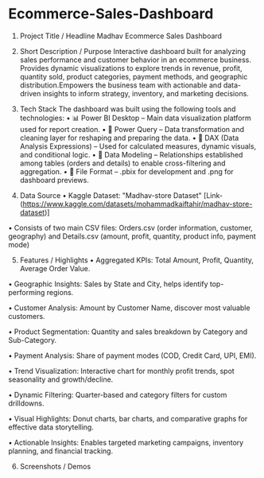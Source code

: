 # Ecommerce-Sales-Dashboard
1. Project Title / Headline
   Madhav Ecommerce Sales Dashboard

2. Short Description / Purpose
Interactive dashboard built for analyzing sales performance and customer behavior in an ecommerce business.
Provides dynamic visualizations to explore trends in revenue, profit, quantity sold, product categories, payment methods, and geographic distribution.Empowers the business team with actionable and data-driven insights to inform strategy, inventory, and marketing decisions.

4. Tech Stack
The dashboard was built using the following tools and technologies:
• 📊 Power BI Desktop – Main data visualization platform used for report creation.
• 📂 Power Query – Data transformation and cleaning layer for reshaping and preparing the data.
• 🧠 DAX (Data Analysis Expressions) – Used for calculated measures, dynamic visuals, and conditional logic.
• 📝 Data Modeling – Relationships established among tables (orders and details) to enable cross-filtering and aggregation.
• 📁 File Format – .pbix for development and .png for dashboard previews.

5. Data Source
• Kaggle Dataset: "Madhav-store Dataset" [Link- (https://www.kaggle.com/datasets/mohammadkaiftahir/madhav-store-dataset)]

• Consists of two main CSV files: Orders.csv (order information, customer, geography) and Details.csv (amount, profit, quantity, product info, payment mode)

5. Features / Highlights
• Aggregated KPIs: Total Amount, Profit, Quantity, Average Order Value.

• Geographic Insights: Sales by State and City, helps identify top-performing regions.

• Customer Analysis: Amount by Customer Name, discover most valuable customers.

• Product Segmentation: Quantity and sales breakdown by Category and Sub-Category.

• Payment Analysis: Share of payment modes (COD, Credit Card, UPI, EMI).

• Trend Visualization: Interactive chart for monthly profit trends, spot seasonality and growth/decline.

• Dynamic Filtering: Quarter-based and category filters for custom drilldowns.

• Visual Highlights: Donut charts, bar charts, and comparative graphs for effective data storytelling.

• Actionable Insights: Enables targeted marketing campaigns, inventory planning, and financial tracking.

6. Screenshots / Demos
